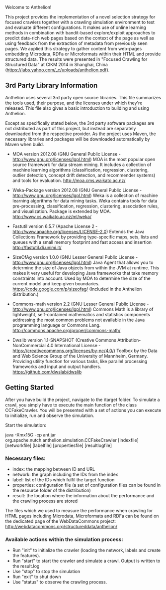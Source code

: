 Welcome to Anthelion!

This project provides the implementation of a novel selection strategy for focused crawlers together with a crawling simulation environment to test and evaluate different configurations. It makes use of online learning methods in combination with bandit-based explore/exploit approaches to predict data-rich web pages based on the context of the page as well as using feedback from the extraction of metadata from previously seen pages.
We applied this strategy to gather content from web-pages embedding Microdata, RDFa or Microformats within their HTML and provide structured data. The results were presented in "Focused Crawling for Structured Data" at CIKM 2014 in Shanghai, China (https://labs.yahoo.com/_c/uploads/anthelion.pdf).

## 3rd Party Library Information

Anthelion uses several 3rd party open source libraries.
This file summarizes the tools used, their purpose, and the licenses under which they're released.
This file also gives a basic introduction to building and using Anthelion.

Except as specifically stated below, the 3rd party software packages are not distributed as part of
this project, but instead are separately downloaded from the respective provider. As the project 
uses Maven, the necessary libraries and packages will be downloaded automatically by Maven when build.

* MOA version 2012.08 (GNU General Public License - http://www.gnu.org/licenses/lgpl.html)
  MOA is the most popular open source framework for data stream mining. It includes a collection of machine learning algorithms (classification, regression, clustering, outlier detection, concept drift detection, and recommender systems) and tools for evaluation. 
  http://moa.cms.waikato.ac.nz/

* Weka-Package version 2012.08 (GNU General Public License - http://www.gnu.org/licenses/lgpl.html)
  Weka is a collection of machine learning algorithms for data mining tasks.  Weka contains tools for data pre-processing, classification, regression, clustering, association rules, and visualization. Package is extended by MOA.
  http://www.cs.waikato.ac.nz/ml/weka/
  
* Fastutil version 6.5.7 (Apache License 2 - http://www.apache.org/licenses/LICENSE-2.0)
  Extends the Java Collections Framework by providing type-specific maps, sets, lists and queues with a small memory footprint and fast access and insertion
  http://fastutil.di.unimi.it/

* SizeOfAg version 1.0.0 (GNU Lesser General Public License - http://www.gnu.org/licenses/lgpl.html)
  Java Agent that allows you to determine the size of Java objects from within the JVM at runtime. This makes it very useful for developing Java frameworks that take memory constraints into account. Used by MOA to determine the size of the current model and keep given boundaries.
  https://code.google.com/p/sizeofag/ (Included in the Anthelion distribution.)
  
* Commons-math version 2.2 (GNU Lesser General Public License - http://www.gnu.org/licenses/lgpl.html)
  Commons Math is a library of lightweight, self-contained mathematics and statistics components addressing the most common problems not available in the Java programming language or Commons Lang.
  http://commons.apache.org/proper/commons-math/

* Dwslib version 1.1-SNAPSHOT (Creative Commons Attribution-NonCommercial 4.0 International License - https://creativecommons.org/licenses/by-nc/4.0/)
  Toolbox by the Data and Web Science Group of the University of Mannheim, Germany. Providing utility function for various tasks, like parallel processing frameworks and input and output handlers. 
  https://github.com/dwslab/dwslib
  
## Getting Started

After you have build the project, navigate to the \target folder. To simulate a crawl, you simply have to execute the main function of the class CCFakeCrawler. 
You will be presented with a set of actions you can execute to initialize, run and observe the simulation.

Start the simulation:

  java -Xmx15G -cp ant.jar org.apache.nutch.anthelion.simulation.CCFakeCrawler [indexfile] [networkfile] [labelfile] [propertiesfile] [resultlogfile]

### Necessary files:

* index: the mapping between ID and URL
* network: the graph including the IDs from the index
* label: list of the IDs which fulfil the target function
* properties: configuration file (a set of configuration files can be found in the resource folder of the distribution)
* result: the location where the information about the performance and the crawling process are stored

The files which we used to measure the performance when crawling for HTML pages including Microdata, Microformats and RDFa can be found on the dedicated page of the WebDataCommons project: http://webdatacommons.org/structureddata/anthelion/

### Available actions within the simulation process:

* Run "init" to initialize the crawler (loading the network, labels and create the features).
* Run "start" to start the crawler and simulate a crawl. Output is written to the result.log
* Use "stop" to stop the simulation
* Run "exit" to shut down 
* Use "status" to observe the crawling process.
